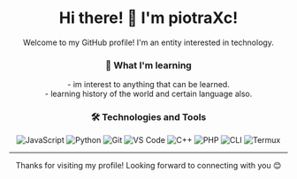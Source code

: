 <h1 align="center">Hi there! 👋 I'm piotraXc!</h1>

<p align="center">
  Welcome to my GitHub profile! I'm an entity interested in technology.
</p>



<h3 align="center">🌱 What I'm learning</h3>

<p align="center">
  - im interest to anything that can be learned.<br>
  - learning history of the world and certain language also.
</p>


<h3 align="center">🛠️ Technologies and Tools</h3>

<p align="center">
  <img src="https://img.shields.io/badge/-JavaScript-F7DF1E?style=flat&logo=javascript&logoColor=black" alt="JavaScript" />
  <img src="https://img.shields.io/badge/-Python-3776AB?style=flat&logo=python&logoColor=white" alt="Python" />
  <img src="https://img.shields.io/badge/-Git-F05032?style=flat&logo=git&logoColor=white" alt="Git" />
  <img src="https://img.shields.io/badge/-VS%20Code-007ACC?style=flat&logo=visual-studio-code&logoColor=white" alt="VS Code" />
  <img src="https://img.shields.io/badge/-C%2B%2B-00599C?style=flat&logo=c%2B%2B&logoColor=white" alt="C++" />
  <img src="https://img.shields.io/badge/-PHP-777BB4?style=flat&logo=php&logoColor=white" alt="PHP" />
  <img src="https://img.shields.io/badge/-CLI-4EAA25?style=flat&logo=gnu-bash&logoColor=white" alt="CLI" />
  <img src="https://img.shields.io/badge/-Termux-000000?style=flat&logo=termux&logoColor=white" alt="Termux" />
</p>

---

<p align="center">
  Thanks for visiting my profile! Looking forward to connecting with you 😊
</p>